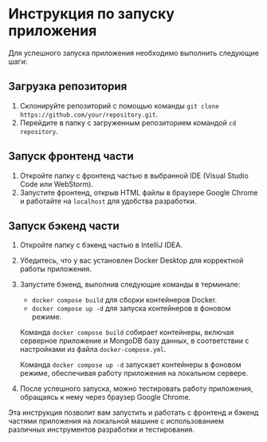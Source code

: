 # Инструкция по запуску приложения

Для успешного запуска приложения необходимо выполнить следующие шаги:

## Загрузка репозитория

1. Склонируйте репозиторий с помощью команды `git clone https://github.com/your/repository.git`.
2. Перейдите в папку с загруженным репозиторием командой `cd repository`.

## Запуск фронтенд части

1. Откройте папку с фронтенд частью в выбранной IDE (Visual Studio Code или WebStorm).
2. Запустите фронтенд, открыв HTML файлы в браузере Google Chrome и работайте на `localhost` для удобства разработки.

## Запуск бэкенд части

1. Откройте папку с бэкенд частью в IntelliJ IDEA.
2. Убедитесь, что у вас установлен Docker Desktop для корректной работы приложения.
3. Запустите бэкенд, выполнив следующие команды в терминале:
   - `docker compose build` для сборки контейнеров Docker.
   - `docker compose up -d` для запуска контейнеров в фоновом режиме.
   
   Команда `docker compose build` собирает контейнеры, включая серверное приложение и MongoDB базу данных, в соответствии с настройками из файла `docker-compose.yml`.
   
   Команда `docker compose up -d` запускает контейнеры в фоновом режиме, обеспечивая работу приложения на локальном сервере.

4. После успешного запуска, можно тестировать работу приложения, обращаясь к нему через браузер Google Chrome.

Эта инструкция позволит вам запустить и работать с фронтенд и бэкенд частями приложения на локальной машине с использованием различных инструментов разработки и тестирования.

